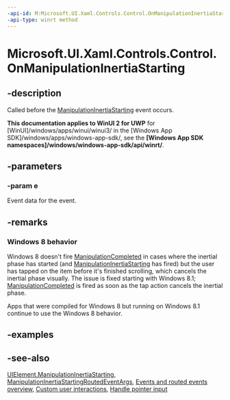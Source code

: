 ```yaml
---
-api-id: M:Microsoft.UI.Xaml.Controls.Control.OnManipulationInertiaStarting(Microsoft.UI.Xaml.Input.ManipulationInertiaStartingRoutedEventArgs)
-api-type: winrt method
---
```


<!-- Method syntax
virtual protected void OnManipulationInertiaStarting(Windows.UI.Xaml.Input.ManipulationInertiaStartingRoutedEventArgs e)
-->

# Microsoft.UI.Xaml.Controls.Control.OnManipulationInertiaStarting

## -description
Called before the [ManipulationInertiaStarting](../microsoft.ui.xaml/uielement_manipulationinertiastarting.md) event occurs.

**This documentation applies to WinUI 2 for UWP** for [WinUI]/windows/apps/winui/winui3/ in the [Windows App SDK]/windows/apps/windows-app-sdk/, see the **[Windows App SDK namespaces]/windows/windows-app-sdk/api/winrt/**.

## -parameters
### -param e
Event data for the event.

## -remarks
<!--The following remark is relevant for Windows 8 > 8.1 migration. See WBB 467590-->
### Windows 8 behavior

Windows 8 doesn't fire [ManipulationCompleted](../microsoft.ui.xaml/uielement_manipulationcompleted.md) in cases where the inertial phase has started (and [ManipulationInertiaStarting](../microsoft.ui.xaml/uielement_manipulationinertiastarting.md) has fired) but the user has tapped on the item before it's finished scrolling, which cancels the inertial phase visually. The issue is fixed starting with Windows 8.1; [ManipulationCompleted](../microsoft.ui.xaml/uielement_manipulationcompleted.md) is fired as soon as the tap action cancels the inertial phase.

Apps that were compiled for Windows 8 but running on Windows 8.1 continue to use the Windows 8 behavior.

## -examples

## -see-also
[UIElement.ManipulationInertiaStarting](../microsoft.ui.xaml/uielement_manipulationinertiastarting.md), [ManipulationInertiaStartingRoutedEventArgs](../microsoft.ui.xaml.input/manipulationinertiastartingroutedeventargs.md), [Events and routed events overview](/windows/uwp/xaml-platform/events-and-routed-events-overview), [Custom user interactions](/windows/apps/design/layout/index), [Handle pointer input](/windows/uwp/input-and-devices/handle-pointer-input)
